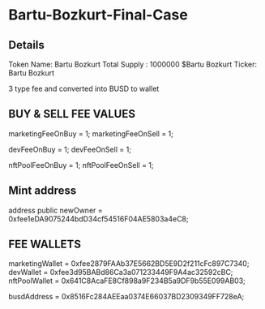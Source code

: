 # Bartu-Bozkurt-Final-Case
## Details
Token Name: Bartu Bozkurt
Total Supply : 1000000 $Bartu Bozkurt
Ticker: Bartu Bozkurt

3 type fee and converted into BUSD to wallet

## BUY & SELL FEE VALUES
marketingFeeOnBuy = 1;
marketingFeeOnSell = 1;

devFeeOnBuy = 1;
devFeeOnSell = 1;

nftPoolFeeOnBuy = 1;
nftPoolFeeOnSell = 1;

## Mint address 
address public newOwner = 0xfee1eDA9075244bdD34cf54516F04AE5803a4eC8;

## FEE WALLETS
marketingWallet = 0xfee2879FAAb37E5662BD5E9D2f211cFc897C7340;
devWallet = 0xfee3d95BABd86Ca3a071233449F9A4ac32592cBC;
nftPoolWallet = 0x641C8AcaFE8Cf898a9F234B5a9DF9b55E099AB03;

busdAddress = 0x8516Fc284AEEaa0374E66037BD2309349FF728eA;

